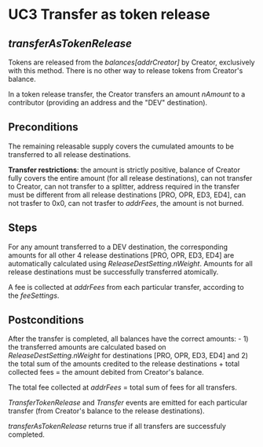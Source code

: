 # UC3 Transfer as token release
## <i>transferAsTokenRelease</i>

Tokens are released from the <i>balances[addrCreator]</i> by Creator, exclusively with this method. There is no other way to release tokens from Creator's balance.

In a token release transfer, the Creator transfers an amount <i>nAmount</i> to a contributor (providing an address and the "DEV" destination).

## Preconditions
The remaining releasable supply covers the cumulated amounts to be transferred to all release destinations.

<b>Transfer restrictions</b>: the amount is strictly positive, balance of Creator fully covers the entire amount (for all release destinations), can not transfer to Creator, can not transfer to a splitter, address required in the transfer must be different from all release destinations [PRO, OPR, ED3, ED4], can not trasfer to 0x0, can not trasfer to <i>addrFees</i>, the amount is not burned.

## Steps
For any amount transferred to a DEV destination, the corresponding amounts for all other 4 release destinations [PRO, OPR, ED3, ED4] are automatically calculated using <i>ReleaseDestSetting.nWeight</i>. Amounts for all release destinations must be successfully transferred atomically.

A fee is collected at <i>addrFees</i> from each particular transfer, according to the <i>feeSettings</i>.

## Postconditions
After the transfer is completed, all balances have the correct amounts: - 1) the transferred amounts are calculated based on <i>ReleaseDestSetting.nWeight</i> for destinations [PRO, OPR, ED3, ED4] and 2) the total sum of the amounts credited to the release destinations + total collected fees = the amount debited from Creator's balance.

The total fee collected at <i>addrFees</i> = total sum of fees for all transfers.

<i>TransferTokenRelease</i> and <i>Transfer</i> events are emitted for each particular transfer (from Creator's balance to the release destinations).

<i>transferAsTokenRelease</i> returns true if all transfers are successfuly completed.





